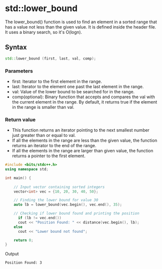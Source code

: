 # std::lower_bound
The lower_bound() function is used to find an element in a sorted range that has a value not less than the given value. It is defined inside the <algorithm> header file.
It uses a binary search, so it's O(logn).

## Syntax
```cpp
std::lower_bound (first, last, val, comp);
```
### Parameters
- first: Iterator to the first element in the range.
- last: Iterator to the element one past the last element in the range.
- val: Value of the lower bound to be searched for in the range.
- comp(optional): Binary function that accepts and compares the val with the current element in the range. By default, it returns true if the element in the range is smaller than val.

### Return value
- This function returns an iterator pointing to the next smallest number just greater than or equal to val.
- If all the elements in the range are less than the given value, the function returns an iterator to the end of the range.
- If all the elements in the range are larger than given value, the function returns a pointer to the first element.

```cpp
#include <bits/stdc++.h>
using namespace std;

int main() {
  
    // Input vector containing sorted integers
    vector<int> vec = {10, 20, 30, 40, 50};

    // Finding the lower bound for value 30
    auto lb = lower_bound(vec.begin(), vec.end(), 35); 

    // Checking if lower bound found and printing the position
      if (lb != vec.end())
      cout << "Position Found: " << distance(vec.begin(), lb);
    else
      cout << "Lower bound not found";

    return 0; 
}
```
Output
```
Position Found: 3
```
